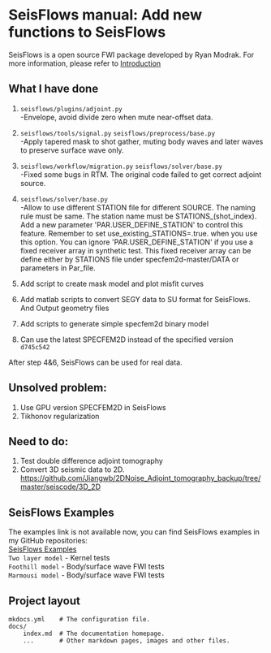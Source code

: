 # SeisFlows manual: Add new functions to SeisFlows

SeisFlows is a open source FWI package developed by Ryan Modrak. For more information, please refer to [Introduction](https://seisflows.readthedocs.io/en/latest/)

## What I have done
1. `seisflows/plugins/adjoint.py`       
    -Envelope, avoid divide zero when mute near-offset data.
2. `seisflows/tools/signal.py` `seisflows/preprocess/base.py`      
    -Apply tapered mask to shot gather, muting body waves and later waves to preserve surface wave only.
3. `seisflows/workflow/migration.py` `seisflows/solver/base.py`      
    -Fixed some bugs in RTM. The original code failed to get correct adjoint source.
4. `seisflows/solver/base.py`       
    -Allow to use different STATION file for different SOURCE. The naming rule must be same. The station name must be STATIONS_(shot_index). Add a new parameter 'PAR.USER_DEFINE_STATION' to control this feature. Remember to set use_existing_STATIONS=.true. when you use this option. You can ignore 'PAR.USER_DEFINE_STATION' if you use a fixed receiver array in synthetic test. This fixed receiver array can be define either by STATIONS file under specfem2d-master/DATA or parameters in Par_file.

5. Add script to create mask model and plot misfit curves

6. Add matlab scripts to convert SEGY data to SU format for SeisFlows. And Output geometry files

7. Add scripts to generate simple specfem2d binary model

8. Can use the latest SPECFEM2D instead of the specified version `d745c542`

After step 4&6, SeisFlows can be used for real data.

## Unsolved problem:

1. Use GPU version SPECFEM2D in SeisFlows
2. Tikhonov regularization

## Need to do:
1. Test double difference adjoint tomography
2. Convert 3D seismic data to 2D. https://github.com/Jiangwb/2DNoise_Adjoint_tomography_backup/tree/master/seiscode/3D_2D

## SeisFlows Examples
The examples link is not available now, you can find SeisFlows examples in my GitHub repositories:      
[SeisFlows Examples](https://github.com/Jiangwb/SeisFlows-examples)       
`Two layer model` - Kernel tests      
`Foothill model`  - Body/surface wave FWI tests        
`Marmousi model`  - Body/surface wave FWI tests        

## Project layout

    mkdocs.yml    # The configuration file.
    docs/
        index.md  # The documentation homepage.
        ...       # Other markdown pages, images and other files.
